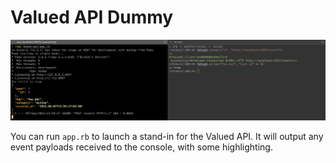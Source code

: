 # Valued API Dummy

![](screenshot.png)

You can run `app.rb` to launch a stand-in for the Valued API. It will output any event payloads received to the console, with some highlighting.